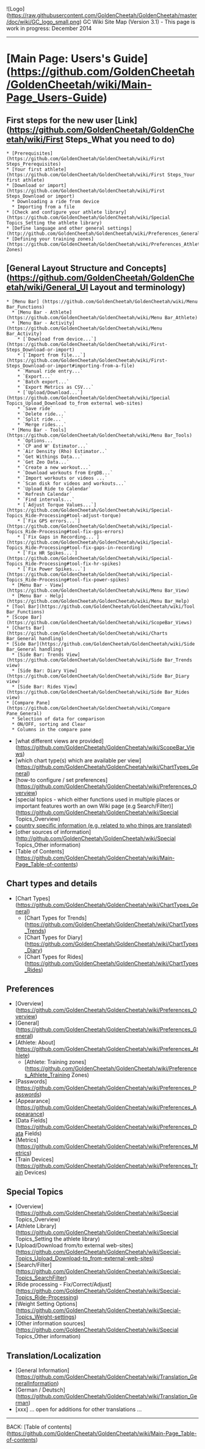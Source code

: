 ![Logo] (https://raw.githubusercontent.com/GoldenCheetah/GoldenCheetah/master/doc/wiki/GC_logo_small.png) GC Wiki Site Map (Version 3.1) - This page is work in progress: December 2014
***

# [Main Page: Users's Guide] (https://github.com/GoldenCheetah/GoldenCheetah/wiki/Main-Page_Users-Guide)
## First steps for the new user [Link](https://github.com/GoldenCheetah/GoldenCheetah/wiki/First Steps_What you need to do)  
    * [Prerequisites] (https://github.com/GoldenCheetah/GoldenCheetah/wiki/First Steps_Prerequisites)
    * [Your first athlete] (https://github.com/GoldenCheetah/GoldenCheetah/wiki/First Steps_Your first athlete) 
    * [Download or import] (https://github.com/GoldenCheetah/GoldenCheetah/wiki/First Steps_Download or import) 
      * Downloading a ride from device  
      * Importing from a file  
    * [Check and configure your athlete library](https://github.com/GoldenCheetah/GoldenCheetah/wiki/Special Topics_Setting the athlete library) 
    * [Define language and other general settings] (http://github.com/GoldenCheetah/GoldenCheetah/wiki/Preferences_General) 
    * [Defining your training zones](https://github.com/GoldenCheetah/GoldenCheetah/wiki/Preferences_Athlete_Training-Zones)  

## [General Layout Structure and Concepts] (https://github.com/GoldenCheetah/GoldenCheetah/wiki/General_UI Layout and terminology)  
    * [Menu Bar] (https://github.com/GoldenCheetah/GoldenCheetah/wiki/Menu Bar_Functions)
      * [Menu Bar - Athlete] (https://github.com/GoldenCheetah/GoldenCheetah/wiki/Menu Bar_Athlete)
      * [Menu Bar - Activity] (https://github.com/GoldenCheetah/GoldenCheetah/wiki/Menu Bar_Activity)
        * [`Download from device...`] (https://github.com/GoldenCheetah/GoldenCheetah/wiki/First-Steps_Download-or-import)
        * [`Import from file...`] (https://github.com/GoldenCheetah/GoldenCheetah/wiki/First-Steps_Download-or-import#importing-from-a-file)
        * `Manual ride entry...`
        * `Export...`
        * `Batch export...`
        * `Export Metrics as CSV...`
        * [`Upload/Download...`] (https://github.com/GoldenCheetah/GoldenCheetah/wiki/Special Topics_Upload_Download to_from external web-sites)
        * `Save ride`
        * `Delete ride...`
        * `Split ride...`
        * `Merge rides...`
      * [Menu Bar - Tools] (https://github.com/GoldenCheetah/GoldenCheetah/wiki/Menu Bar_Tools)
        * `Options...` 
        * `CP and W' Estimator...` 
        * `Air Density (Rho) Estimator..`
        * `Get Withings Data...` 
        * `Get Zeo Data...` 
        * `Create a new workout...` 
        * `Download workouts from ErgDB...` 
        * `Import workouts or videos ...` 
        * `Scan disk for videos and workouts...`
        * `Upload Ride to Calendar` 
        * `Refresh Calendar` 
        * `Find intervals...` 
        * [`Adjust Torque Values...`] (https://github.com/GoldenCheetah/GoldenCheetah/wiki/Special-Topics_Ride-Processing#tool-adjust-torque)
        * [`Fix GPS errors...`] (https://github.com/GoldenCheetah/GoldenCheetah/wiki/Special-Topics_Ride-Processing#tool-fix-gps-errors)
        * [`Fix Gaps in Recording...`] (https://github.com/GoldenCheetah/GoldenCheetah/wiki/Special-Topics_Ride-Processing#tool-fix-gaps-in-recording)
        * [`Fix HR Spikes...`] (https://github.com/GoldenCheetah/GoldenCheetah/wiki/Special-Topics_Ride-Processing#tool-fix-hr-spikes)
        * [`Fix Power Spikes...`] (https://github.com/GoldenCheetah/GoldenCheetah/wiki/Special-Topics_Ride-Processing#tool-fix-power-spikes)  
      * [Menu Bar - View] (https://github.com/GoldenCheetah/GoldenCheetah/wiki/Menu Bar_View)
      * [Menu Bar - Help] (https://github.com/GoldenCheetah/GoldenCheetah/wiki/Menu Bar_Help)
    * [Tool Bar](https://github.com/GoldenCheetah/GoldenCheetah/wiki/Tool Bar_Functions)
    * [Scope Bar] (https://github.com/GoldenCheetah/GoldenCheetah/wiki/ScopeBar_Views)
    * [Charts Bar](https://github.com/GoldenCheetah/GoldenCheetah/wiki/Charts Bar_General handling)
    * [Side Bar](https://github.com/GoldenCheetah/GoldenCheetah/wiki/Side Bar_General handling)
      * [Side Bar: Trends View](https://github.com/GoldenCheetah/GoldenCheetah/wiki/Side Bar_Trends view)
      * [Side Bar: Diary View](https://github.com/GoldenCheetah/GoldenCheetah/wiki/Side Bar_Diary view)
      * [Side Bar: Rides View](https://github.com/GoldenCheetah/GoldenCheetah/wiki/Side Bar_Rides view)
    * [Compare Pane](https://github.com/GoldenCheetah/GoldenCheetah/wiki/Compare Pane_General)  
      * Selection of data for comparison
      * ON/OFF, sorting and Clear
      * Columns in the compare pane  

* [what different views are provided]
(https://github.com/GoldenCheetah/GoldenCheetah/wiki/ScopeBar_Views)
* [which chart type(s) which are available per view]
(https://github.com/GoldenCheetah/GoldenCheetah/wiki/ChartTypes_General)
* [how-to configure / set preferences] (https://github.com/GoldenCheetah/GoldenCheetah/wiki/Preferences_Overview)
* [special topics - which either functions used in multiple places or important features worth an own Wiki page (e.g Search/Filter)] (https://github.com/GoldenCheetah/GoldenCheetah/wiki/Special Topics_Overview)
* [country specific information (e.g. related to who things are translated)](https://github.com/GoldenCheetah/GoldenCheetah/wiki/Translation_GeneralInformation)
* [other sources of information](http://github.com/GoldenCheetah/GoldenCheetah/wiki/Special Topics_Other information)
* [Table of Contents] (https://github.com/GoldenCheetah/GoldenCheetah/wiki/Main-Page_Table-of-contents)  



## Chart types and details

* [Chart Types] (https://github.com/GoldenCheetah/GoldenCheetah/wiki/ChartTypes_General)
  * [Chart Types for Trends] (https://github.com/GoldenCheetah/GoldenCheetah/wiki/ChartTypes_Trends)
  * [Chart Types for Diary] (https://github.com/GoldenCheetah/GoldenCheetah/wiki/ChartTypes_Diary)
  * [Chart Types for Rides] (https://github.com/GoldenCheetah/GoldenCheetah/wiki/ChartTypes_Rides)

## Preferences

* [Overview] (https://github.com/GoldenCheetah/GoldenCheetah/wiki/Preferences_Overview)
* [General] (https://github.com/GoldenCheetah/GoldenCheetah/wiki/Preferences_General)
* [Athlete: About] (https://github.com/GoldenCheetah/GoldenCheetah/wiki/Preferences_Athlete)
  * [Athlete: Training zones] (https://github.com/GoldenCheetah/GoldenCheetah/wiki/Preferences_Athlete_Training Zones)
* [Passwords] (https://github.com/GoldenCheetah/GoldenCheetah/wiki/Preferences_Passwords)
* [Appearance] (https://github.com/GoldenCheetah/GoldenCheetah/wiki/Preferences_Appearance)
* [Data Fields] (https://github.com/GoldenCheetah/GoldenCheetah/wiki/Preferences_Data Fields)
* [Metrics] (https://github.com/GoldenCheetah/GoldenCheetah/wiki/Preferences_Metrics)
* [Train Devices] (https://github.com/GoldenCheetah/GoldenCheetah/wiki/Preferences_Train Devices)

## Special Topics

* [Overview] (https://github.com/GoldenCheetah/GoldenCheetah/wiki/Special Topics_Overview)
* [Athlete Library] (https://github.com/GoldenCheetah/GoldenCheetah/wiki/Special Topics_Setting the athlete library)
* [Upload/Download from/to external web-sites] (https://github.com/GoldenCheetah/GoldenCheetah/wiki/Special-Topics_Upload_Download-to_from-external-web-sites)
* [Search/Filter] (https://github.com/GoldenCheetah/GoldenCheetah/wiki/Special-Topics_SearchFilter)
* [Ride processing - Fix/Correct/Adjust] (https://github.com/GoldenCheetah/GoldenCheetah/wiki/Special-Topics_Ride-Processing)
* [Weight Setting Options] (https://github.com/GoldenCheetah/GoldenCheetah/wiki/Special-Topics_Weight-settings)
* [Other information sources] (https://github.com/GoldenCheetah/GoldenCheetah/wiki/Special Topics_Other information)

## Translation/Localization

* [General Information] (https://github.com/GoldenCheetah/GoldenCheetah/wiki/Translation_GeneralInformation)
* [German / Deutsch] (https://github.com/GoldenCheetah/GoldenCheetah/wiki/Translation_German)
* [xxx] ... open for additions for other translations ...

***
  
BACK: [Table of contents] (https://github.com/GoldenCheetah/GoldenCheetah/wiki/Main-Page_Table-of-contents)